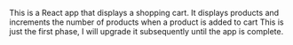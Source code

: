This is a React app that displays a shopping cart. It displays products and increments the number of products when a product is added to cart
This is just the first phase, I will upgrade it subsequently until the app is complete.
